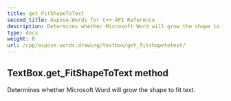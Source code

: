 ```yaml
---
title: get_FitShapeToText
second_title: Aspose.Words for C++ API Reference
description: Determines whether Microsoft Word will grow the shape to fit text. 
type: docs
weight: 0
url: /cpp/aspose.words.drawing/textbox/get_fitshapetotext/
---
```

## TextBox.get_FitShapeToText method


Determines whether Microsoft Word will grow the shape to fit text. 

